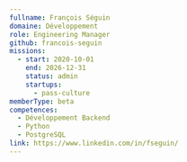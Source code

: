 ```yaml
---
fullname: François Séguin
domaine: Développement
role: Engineering Manager
github: francois-seguin
missions:
  - start: 2020-10-01
    end: 2026-12-31
    status: admin
    startups:
      - pass-culture
memberType: beta
competences:
  - Développement Backend
  - Python
  - PostgreSQL
link: https://www.linkedin.com/in/fseguin/
---
```

